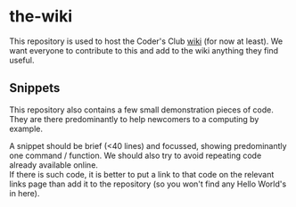 the-wiki
========

This repository is used to host the Coder's Club [wiki]() (for now at least).
We want everyone to contribute to this and add to the wiki anything they find useful.

## Snippets
This repository also contains a few small demonstration pieces of code.
They are there predominantly to help newcomers to a computing by example.

A snippet should be brief (<40 lines) and focussed, showing predominantly one command / function.
We should also try to avoid repeating code already available online.  
If there is such code, it is better to put a link to that code on the relevant links page than add it to the repository (so you won't find any Hello World's in here).
